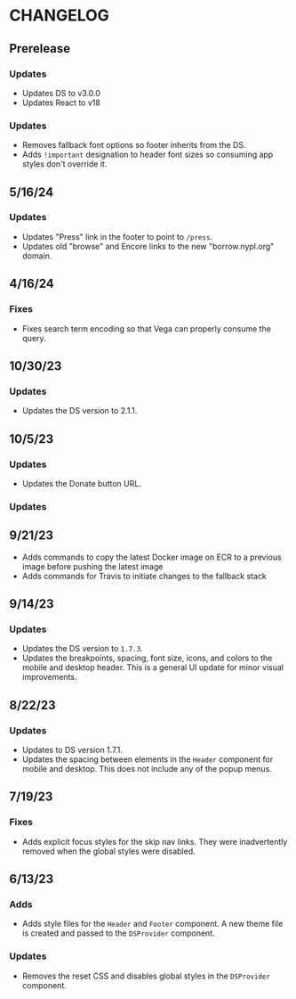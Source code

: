 # CHANGELOG

## Prerelease

### Updates

- Updates DS to v3.0.0
- Updates React to v18

### Updates

- Removes fallback font options so footer inherits from the DS.
- Adds `!important` designation to header font sizes so consuming app styles
  don't override it.

## 5/16/24

### Updates

- Updates "Press" link in the footer to point to `/press`.
- Updates old "browse" and Encore links to the new "borrow.nypl.org" domain.

## 4/16/24

### Fixes

- Fixes search term encoding so that Vega can properly consume the query.

## 10/30/23

### Updates

- Updates the DS version to 2.1.1.

## 10/5/23

### Updates

- Updates the Donate button URL.

### Updates

## 9/21/23

- Adds commands to copy the latest Docker image on ECR to a previous image
  before pushing the latest image
- Adds commands for Travis to initiate changes to the fallback stack

## 9/14/23

### Updates

- Updates the DS version to `1.7.3`.
- Updates the breakpoints, spacing, font size, icons, and colors to the mobile
  and desktop header. This is a general UI update for minor visual improvements.

## 8/22/23

### Updates

- Updates to DS version 1.7.1.
- Updates the spacing between elements in the `Header` component for mobile and
  desktop. This does not include any of the popup menus.

## 7/19/23

### Fixes

- Adds explicit focus styles for the skip nav links. They were inadvertently
  removed when the global styles were disabled.

## 6/13/23

### Adds

- Adds style files for the `Header` and `Footer` component. A new theme file is
  created and passed to the `DSProvider` component.

### Updates

- Removes the reset CSS and disables global styles in the `DSProvider`
  component.
